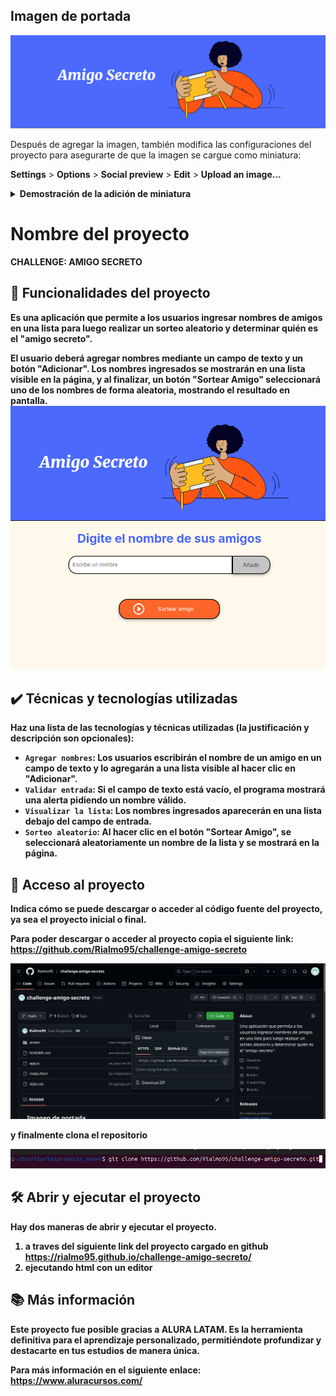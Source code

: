 ## Imagen de portada

![image](https://github.com/Rialmo95/challenge-amigo-secreto/blob/main/assets/Captura%20desde%202025-03-17%2018-29-54.png)

Después de agregar la imagen, también modifica las configuraciones del proyecto para asegurarte de que la imagen se cargue como miniatura:

**Settings** > **Options** > **Social preview** > **Edit** > **Upload an image...**

<details>
  <summary><b>Demostración de la adición de miniatura<b/></summary>
    
![adicionando-imagem-preview](https://github.com/Rialmo95/challenge-amigo-secreto/blob/main/assets/Captura%20desde%202025-03-17%2017-53-35.png)
    
</details>
  
# Nombre del proyecto

CHALLENGE: AMIGO SECRETO

## 🔨 Funcionalidades del proyecto

Es una aplicación que permite a los usuarios ingresar nombres de amigos en una lista para luego realizar un sorteo aleatorio y determinar quién es el "amigo secreto".

El usuario deberá agregar nombres mediante un campo de texto y un botón "Adicionar". Los nombres ingresados se mostrarán en una lista visible en la página, y al finalizar, un botón "Sortear Amigo" seleccionará uno de los nombres de forma aleatoria, mostrando el resultado en pantalla. 
![image](https://github.com/Rialmo95/challenge-amigo-secreto/blob/main/assets/Captura%20desde%202025-03-17%2017-53-35.png)

## ✔️ Técnicas y tecnologías utilizadas

**Haz una lista de las tecnologías y técnicas utilizadas (la justificación y descripción son opcionales)**:

- `Agregar nombres`: Los usuarios escribirán el nombre de un amigo en un campo de texto y lo agregarán a una lista visible al hacer clic en "Adicionar".
- `Validar entrada`: Si el campo de texto está vacío, el programa mostrará una alerta pidiendo un nombre válido.
- `Visualizar la lista`: Los nombres ingresados aparecerán en una lista debajo del campo de entrada.
- `Sorteo aleatorio`: Al hacer clic en el botón "Sortear Amigo", se seleccionará aleatoriamente un nombre de la lista y se mostrará en la página.

## 📁 Acceso al proyecto

**Indica cómo se puede descargar o acceder al código fuente del proyecto, ya sea el proyecto inicial o final.**

Para poder descargar o acceder al proyecto copia el siguiente link: https://github.com/Rialmo95/challenge-amigo-secreto

![image](https://github.com/Rialmo95/challenge-amigo-secreto/blob/main/assets/Captura%20desde%202025-03-17%2018-55-05.png)

y finalmente clona el repositorio

![image](https://github.com/Rialmo95/challenge-amigo-secreto/blob/main/assets/Captura%20desde%202025-03-17%2018-46-29.png)

## 🛠️ Abrir y ejecutar el proyecto

Hay dos maneras de abrir y ejecutar el proyecto. 

1) a traves del siguiente link del proyecto cargado en github https://rialmo95.github.io/challenge-amigo-secreto/
2) ejecutando html con un editor

## 📚 Más información

Este proyecto fue posible gracias a ALURA LATAM. Es la herramienta definitiva para el aprendizaje personalizado, permitiéndote profundizar y destacarte en tus estudios de manera única.

Para más información en el siguiente enlace: https://www.aluracursos.com/ 





